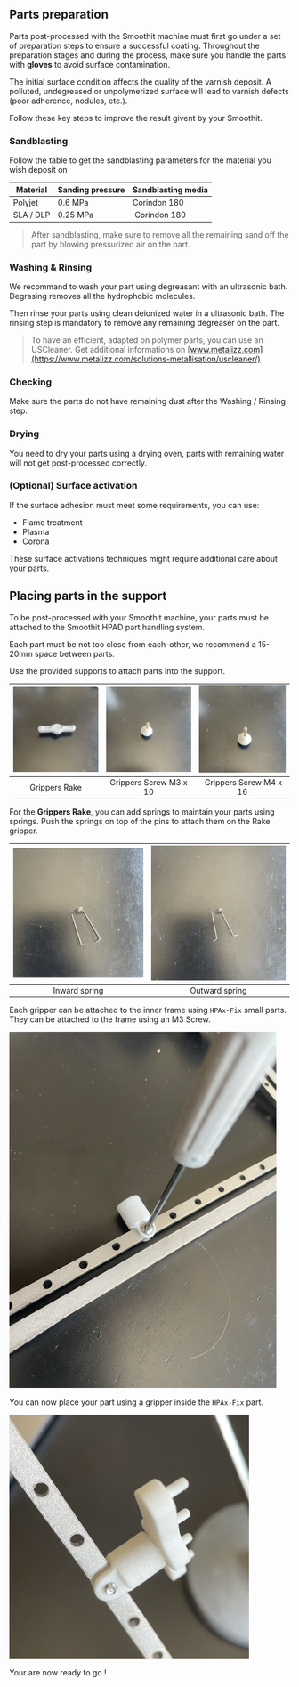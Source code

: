 ## Parts preparation

Parts post-processed with the Smoothit machine must first go under a set of preparation steps to ensure a successful coating. Throughout the preparation stages and during the process, make sure you handle the parts with **gloves** to avoid surface contamination.

The initial surface condition affects the quality of the varnish deposit. A polluted, undegreased or unpolymerized surface will lead to varnish defects (poor adherence, nodules, etc.).

Follow these key steps to improve the result givent by your Smoothit.

### Sandblasting

Follow the table to get the sandblasting parameters for the material you wish deposit on

| Material | Sanding pressure | Sandblasting media |
| ------ | ------ | ----- |
| Polyjet | 0.6 MPa | Corindon 180 |
| SLA / DLP | 0.25 MPa | Corindon 180 |

> After sandblasting, make sure to remove all the remaining sand off the part by blowing pressurized air on the part.

### Washing & Rinsing

We recommand to wash your part using degreasant with an ultrasonic bath. Degrasing removes all the hydrophobic molecules.

Then rinse your parts using clean deionized water in a ultrasonic bath. The rinsing step is mandatory to remove any remaining degreaser on the part.

> To have an efficient, adapted on polymer parts, you can use an USCleaner. Get additional informations on [www.metalizz.com](https://www.metalizz.com/solutions-metallisation/uscleaner/)

### Checking

Make sure the parts do not have remaining dust after the Washing / Rinsing step.

### Drying

You need to dry your parts using a drying oven, parts with remaining water will not get post-processed correctly.

### (Optional) Surface activation

If the surface adhesion must meet some requirements, you can use:

- Flame treatment
- Plasma
- Corona

These surface activations techniques might require additional care about your parts.

## Placing parts in the support

To be post-processed with your Smoothit machine, your parts must be attached to the Smoothit HPAD part handling system.

Each part must be not too close from each-other, we recommend a 15-20mm space between parts.

Use the provided supports to attach parts into the support.

| ![Grippers rake](grippers_rake.png) | ![Grippers Screw M3x10](grippers_screw_m3x10.png) | ![Grippers Screw M3x16](grippers_screw_m3x16.png) |
| :----: | :----: | :----: |
| Grippers Rake | Grippers Screw M3 x 10 | Grippers Screw M4 x 16 |

For the **Grippers Rake**, you can add springs to maintain your parts using springs. Push the springs on top of the pins to attach them on the Rake gripper.

| ![Inward spring](grippers_rake_spring_inward.png)| ![Outward spring](grippers_rake_spring_outward.png) |
| :---: | :---: |
| Inward spring | Outward spring |

Each gripper can be attached to the inner frame using `HPAx-Fix` small parts. They can be attached to the frame using an M3 Screw.

![HPAx-Fix on the frame](hpax_fix.png)

You can now place your part using a gripper inside the `HPAx-Fix` part.

![HPAx-Fix on the frame with support](hpax_fix_with_rake.png)

Your are now ready to go !
